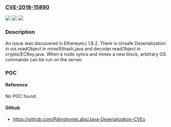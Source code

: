 ### [CVE-2018-15890](https://cve.mitre.org/cgi-bin/cvename.cgi?name=CVE-2018-15890)
![](https://img.shields.io/static/v1?label=Product&message=n%2Fa&color=blue)
![](https://img.shields.io/static/v1?label=Version&message=n%2Fa&color=blue)
![](https://img.shields.io/static/v1?label=Vulnerability&message=n%2Fa&color=brighgreen)

### Description

An issue was discovered in EthereumJ 1.8.2. There is Unsafe Deserialization in ois.readObject in mine/Ethash.java and decoder.readObject in crypto/ECKey.java. When a node syncs and mines a new block, arbitrary OS commands can be run on the server.

### POC

#### Reference
No POC found.

#### Github
- https://github.com/PalindromeLabs/Java-Deserialization-CVEs

